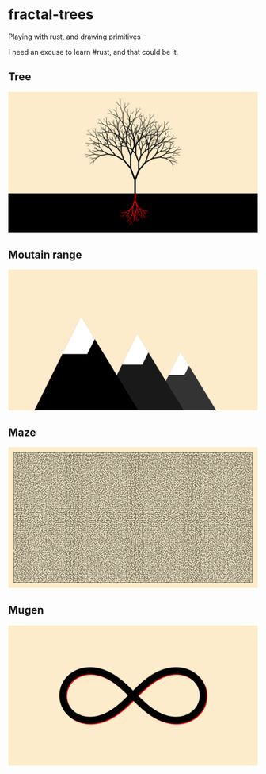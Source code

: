 # fractal-trees
Playing with rust, and drawing primitives

I need an excuse to learn #rust, and that could be it.

## Tree
![Tree](images/tree.png)

## Moutain range
![Mountain](images/mountain.png)

## Maze
![Maze](images/maze.png)

## Mugen
![Mugen](images/mugen.png)
